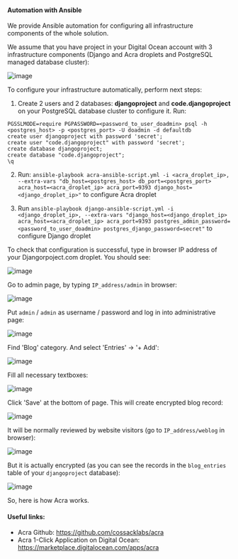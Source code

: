 #### Automation with Ansible
 
We provide Ansible automation for configuring all infrastructure components of the whole solution.

We assume that you have project in your Digital Ocean account with 3 infrastructure components (Django and Acra droplets and PostgreSQL managed database cluster):

![image](https://github.com/cossacklabs/acra-engineering-demo/blob/storojs72/T1230_do_blogpost/do-blogpost/version1/screenshots/11.png)

To configure your infrastructure automatically, perform next steps:

1) Create 2 users and 2 databases: **djangoproject** and **code.djangoproject** on your PostgreSQL database cluster to configure it. Run:
```
PGSSLMODE=require PGPASSWORD=<password_to_user_doadmin> psql -h <postgres_host> -p <postgres_port> -U doadmin -d defaultdb
create user djangoproject with password 'secret';
create user "code.djangoproject" with password 'secret';
create database djangoproject;
create database "code.djangoproject";
\q
```

2) Run: `ansible-playbook acra-ansible-script.yml -i <acra_droplet_ip>, --extra-vars "db_host=<postgres_host> db_port=<postgres_port> acra_host=<acra_droplet_ip> acra_port=9393 django_host=<django_droplet_ip>"` to configure Acra droplet

3) Run `ansible-playbook django-ansible-script.yml -i <django_droplet_ip>, --extra-vars "django_host=<django_droplet_ip> acra_host=<acra_droplet_ip> acra_port=9393 postgres_admin_password=<password_to_user_doadmin> postgres_django_password=secret"` to configure Django droplet

To check that configuration is successful, type in browser IP address of your Djangorpoject.com droplet. You should see:

![image](https://github.com/cossacklabs/acra-engineering-demo/blob/storojs72/T1230_do_blogpost/do-blogpost/version1/screenshots/12.png)

Go to admin page, by typing `IP_address/admin` in browser:

![image](https://github.com/cossacklabs/acra-engineering-demo/blob/storojs72/T1230_do_blogpost/do-blogpost/version1/screenshots/13.png)

Put `admin` / `admin` as username / password and log in into administrative page:

![image](https://github.com/cossacklabs/acra-engineering-demo/blob/storojs72/T1230_do_blogpost/do-blogpost/version1/screenshots/14.png)

Find 'Blog' category. And select 'Entries' -> '+ Add':

![image](https://github.com/cossacklabs/acra-engineering-demo/blob/storojs72/T1230_do_blogpost/do-blogpost/version1/screenshots/15.png)

Fill all necessary textboxes:

![image](https://github.com/cossacklabs/acra-engineering-demo/blob/storojs72/T1230_do_blogpost/do-blogpost/version1/screenshots/16.png)

Click 'Save' at the bottom of page. This will create encrypted blog record:

![image](https://github.com/cossacklabs/acra-engineering-demo/blob/storojs72/T1230_do_blogpost/do-blogpost/version1/screenshots/17.png)

It will be normally reviewed by website visitors (go to `IP_address/weblog` in browser):

![image](https://github.com/cossacklabs/acra-engineering-demo/blob/storojs72/T1230_do_blogpost/do-blogpost/version1/screenshots/18.png)

But it is actually encrypted (as you can see the records in the `blog_entries` table of your `djangoproject` database):

![image](https://github.com/cossacklabs/acra-engineering-demo/blob/storojs72/T1230_do_blogpost/do-blogpost/version1/screenshots/19.png)

So, here is how Acra works.

#### Useful links:

- Acra Github: https://github.com/cossacklabs/acra
- Acra 1-Click Application on Digital Ocean: https://marketplace.digitalocean.com/apps/acra
